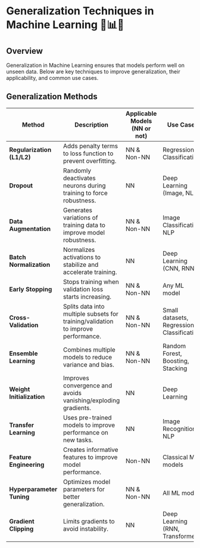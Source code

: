 # Generalization Techniques in Machine Learning 🎯📊✨

## Overview 
Generalization in Machine Learning ensures that models perform well on unseen data. Below are key techniques to improve generalization, their applicability, and common use cases.

## Generalization Methods 

| **Method**         | **Description** | **Applicable Models (NN or not)** | **Use Cases** | **PyTorch Syntax** | **TensorFlow Syntax** |
|--------------------|---------------|----------------------------------|--------------|-----------------|-----------------|
| **Regularization (L1/L2)** | Adds penalty terms to loss function to prevent overfitting. | NN & Non-NN | Regression, Classification | `torch.nn.L1Loss()` / `torch.nn.MSELoss(weight_decay=0.01)` | `tf.keras.regularizers.l1(0.01)`, `tf.keras.regularizers.l2(0.01)` |
| **Dropout** | Randomly deactivates neurons during training to force robustness. | NN | Deep Learning (Image, NLP) | `torch.nn.Dropout(p=0.5)` | `tf.keras.layers.Dropout(0.5)` |
| **Data Augmentation** | Generates variations of training data to improve model robustness. | NN & Non-NN | Image Classification, NLP | `torchvision.transforms.RandomHorizontalFlip()` | `tf.keras.preprocessing.image.ImageDataGenerator(horizontal_flip=True)` |
| **Batch Normalization** | Normalizes activations to stabilize and accelerate training. | NN | Deep Learning (CNN, RNN) | `torch.nn.BatchNorm2d(num_features)` | `tf.keras.layers.BatchNormalization()` |
| **Early Stopping** | Stops training when validation loss starts increasing. | NN & Non-NN | Any ML model | `torch.optim.lr_scheduler.ReduceLROnPlateau(optimizer, patience=5)` | `tf.keras.callbacks.EarlyStopping(patience=5)` |
| **Cross-Validation** | Splits data into multiple subsets for training/validation to improve performance. | NN & Non-NN | Small datasets, Regression, Classification | `sklearn.model_selection.KFold(n_splits=5)` | `tf.data.experimental.sample_from_datasets()` |
| **Ensemble Learning** | Combines multiple models to reduce variance and bias. | NN & Non-NN | Random Forest, Boosting, Stacking | `sklearn.ensemble.RandomForestClassifier()` | `tf.keras.models.clone_model()` |
| **Weight Initialization** | Improves convergence and avoids vanishing/exploding gradients. | NN | Deep Learning | `torch.nn.init.xavier_uniform_(tensor)` | `tf.keras.initializers.GlorotUniform()` |
| **Transfer Learning** | Uses pre-trained models to improve performance on new tasks. | NN | Image Recognition, NLP | `torch.hub.load('pytorch/vision:v0.10.0', 'resnet18', pretrained=True)` | `tf.keras.applications.ResNet50(weights='imagenet')` |
| **Feature Engineering** | Creates informative features to improve model performance. | Non-NN | Classical ML models | `sklearn.feature_selection.SelectKBest()` | `tf.feature_column.numeric_column()` |
| **Hyperparameter Tuning** | Optimizes model parameters for better generalization. | NN & Non-NN | All ML models | `Optuna: study.optimize(objective, n_trials=100)` | `KerasTuner: RandomSearch()` |
| **Gradient Clipping** | Limits gradients to avoid instability. | NN | Deep Learning (RNN, Transformers) | `torch.nn.utils.clip_grad_norm_(model.parameters(), max_norm=1.0)` | `tf.keras.optimizers.Adam(clipnorm=1.0)` |

